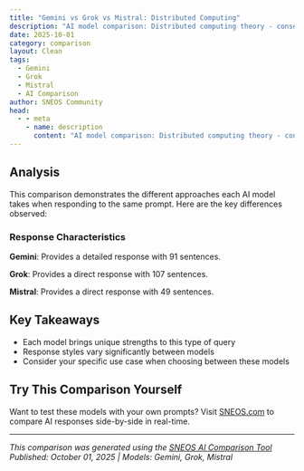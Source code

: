 ```yaml
---
title: "Gemini vs Grok vs Mistral: Distributed Computing"
description: "AI model comparison: Distributed computing theory - consensus, synchronization, fault tolerance..."
date: 2025-10-01
category: comparison
layout: Clean
tags:
  - Gemini
  - Grok
  - Mistral
  - AI Comparison
author: SNEOS Community
head:
  - - meta
    - name: description
      content: "AI model comparison: Distributed computing theory - consensus, synchronization, fault tolerance..."
---
```


<ChatComparison
  title="Gemini vs Grok vs Mistral: Distributed Computing"
  prompt="Distributed computing theory - consensus, synchronization, fault tolerance"
  :responses='{
    "Gemini": "Okay, let\u0027s break down the core concepts of Distributed Computing Theory, with a focus on Consensus, Synchronization, and Fault Tolerance. These are fundamental challenges when you have multiple computers working together, and understanding them is crucial for building robust and reliable distributed systems.\n\n**1. The Essence of Distributed Computing**\n\nAt its heart, distributed computing involves multiple independent computing devices (nodes) that communicate and coordinate to achieve a common goal. These nodes can be physical servers, virtual machines, containers, or even mobile devices.  The challenges arise because these nodes:\n\n*   **Operate Independently:** Each node has its own clock, memory, and processing power.\n*   **Communicate via a Network:** Communication is often unreliable, with delays, message loss, and potential network partitions.\n*   **Can Fail Independently:** Nodes can crash, become unresponsive, or even produce incorrect results.\n\n**2. Consensus**\n\n*   **Definition:** Consensus is the process of achieving agreement among multiple distributed nodes on a single data value or state, despite the possibility of some nodes being faulty or the network being unreliable.  Essentially, it\u0027s about getting everyone on the same page.\n\n*   **The Challenge:** The inherent issues of distributed systems make consensus difficult. Nodes can have conflicting information, messages can be lost or delayed, and faulty nodes might try to disrupt the agreement.\n\n*   **Key Algorithms and Concepts:**\n\n    *   **Paxos:** One of the most influential consensus algorithms. It tolerates failures and provides safety (ensuring agreement even with failures). It\u0027s often described as complex but incredibly robust.  There are variations like Multi-Paxos for agreeing on a sequence of values.\n    *   **Raft:**  Designed to be more understandable than Paxos. It achieves consensus through a leader election process and a replicated log. Readability and practical implementation were key design goals.\n    *   **Byzantine Fault Tolerance (BFT):** Deals with the most challenging type of failure, where nodes can behave arbitrarily (including maliciously).  Algorithms like Practical Byzantine Fault Tolerance (PBFT) aim to solve consensus in the presence of Byzantine faults.\n    *   **Two-Phase Commit (2PC) and Three-Phase Commit (3PC):**  Protocols for ensuring atomicity in database transactions across multiple nodes. 2PC is simpler but vulnerable to blocking.  3PC is more complex but reduces the blocking window.\n    *   **FL*P Impossibility:**  A fundamental theorem that states that in an asynchronous distributed system (where message delays are unbounded), no deterministic consensus algorithm can guarantee progress in the presence of even a single crash fault.  This theorem underscores the difficulty of achieving perfect consensus in real-world systems.\n    *   **Quorum:**  A minimum number of nodes that must agree to ensure the validity of an operation. Quorum-based protocols are often used in distributed storage and consensus algorithms.\n\n*   **Use Cases:**\n\n    *   **Distributed Databases:** Ensuring that transactions are committed consistently across multiple database servers.\n    *   **Distributed Key-Value Stores:** Maintaining a consistent view of the data across all nodes.\n    *   **Blockchain:**  Reaching agreement on the state of the ledger across a network of nodes.\n    *   **Leader Election:** Choosing a leader node to coordinate operations in a distributed system.\n    *   **Configuration Management:**  Ensuring that all nodes have the same configuration settings.\n\n**3. Synchronization**\n\n*   **Definition:** Synchronization in a distributed system refers to coordinating the actions of multiple processes or threads running on different nodes to maintain data consistency and prevent race conditions. It\u0027s about ensuring that operations happen in a predictable and controlled order.\n\n*   **The Challenge:** Nodes have independent clocks and communicate over networks with varying delays, making it difficult to establish a consistent notion of time and order.\n\n*   **Key Algorithms and Concepts:**\n\n    *   **Logical Clocks (Lamport Clocks, Vector Clocks):**  Mechanisms for ordering events in a distributed system without relying on physical clocks. Lamport clocks provide a partial order, while vector clocks provide a more complete causal order.\n    *   **Global Snapshots (Chandy-Lamport Algorithm):**  Techniques for capturing a consistent snapshot of the state of a distributed system at a particular point in time.\n    *   **Distributed Mutual Exclusion:** Algorithms to ensure that only one process at a time can access a shared resource in a distributed environment (e.g., Ricart-Agrawala Algorithm, token-based approaches).\n    *   **Time Synchronization Protocols (NTP, PTP):**  Protocols for synchronizing physical clocks across a network of nodes. However, perfect synchronization is often impossible to achieve due to network latency and clock drift.\n    *   **Happened-Before Relationship:** A fundamental concept in distributed systems that defines the causal order of events.  If event A \u0022happened before\u0022 event B, it means that A could have potentially influenced B.\n\n*   **Use Cases:**\n\n    *   **Distributed File Systems:**  Ensuring that file updates are applied consistently across multiple replicas.\n    *   **Distributed Caches:**  Maintaining consistency between cached data and the original data source.\n    *   **Real-Time Systems:**  Coordinating actions that must occur in a specific order and within strict time constraints.\n    *   **Distributed Locking:** Preventing concurrent access to shared resources that could lead to data corruption.\n    *   **Transaction Processing:**  Coordinating multiple operations to ensure atomicity, consistency, isolation, and durability (ACID properties).\n\n**4. Fault Tolerance**\n\n*   **Definition:** Fault tolerance is the ability of a distributed system to continue operating correctly, even in the presence of faults (e.g., node crashes, network failures, software bugs). It\u0027s about designing systems that are resilient to errors.\n\n*   **The Challenge:** Distributed systems are inherently more prone to failures due to the increased number of components and the complexity of communication.\n\n*   **Key Algorithms and Concepts:**\n\n    *   **Redundancy (Replication):**  Duplicating data or components to provide backup copies in case of failure.  There are various replication strategies, such as active replication, passive replication (primary-backup), and quorum-based replication.\n    *   **Failure Detection:**  Mechanisms for detecting when a node has failed (e.g., heartbeats, timeouts).  Accurate failure detection is crucial for triggering failover procedures.\n    *   **Failover:**  The process of automatically switching to a backup node when the primary node fails.\n    *   **Checkpointing and Recovery:**  Periodically saving the state of a system so that it can be restored to a consistent state after a failure.\n    *   **Error Correction Codes:**  Techniques for encoding data in a way that allows errors to be detected and corrected.\n    *   **Byzantine Fault Tolerance (as mentioned in Consensus):**  Deals specifically with tolerating nodes that can behave arbitrarily, even maliciously.\n    *   **Idempotency:**  Designing operations so that they can be applied multiple times without changing the result beyond the initial application. This is crucial for handling retries after failures.\n    *   **State Machine Replication:**  Replicating a state machine across multiple nodes and using consensus to ensure that all replicas execute the same sequence of commands.\n\n*   **Use Cases:**\n\n    *   **Cloud Computing:** Ensuring that cloud services remain available even if some servers fail.\n    *   **Mission-Critical Systems:**  Designing systems that must operate reliably in demanding environments (e.g., air traffic control, financial trading systems).\n    *   **Data Storage:**  Protecting data against loss or corruption due to hardware or software failures.\n    *   **Network Infrastructure:**  Ensuring that networks remain operational even if routers or switches fail.\n\n**Key Considerations \u0026 Trade-offs:**\n\n*   **CAP Theorem:** A fundamental theorem that states that a distributed system can only guarantee two out of three properties: Consistency (all nodes see the same data at the same time), Availability (every request receives a response, without guarantee that it contains the most recent version of the information), and Partition Tolerance (the system continues to operate despite network partitions).  This theorem forces system designers to make trade-offs based on their specific requirements.  Different systems prioritize different properties.\n*   **Performance vs. Reliability:**  Fault-tolerant systems often involve overhead (e.g., replication, communication) that can impact performance.  System designers must balance the need for reliability with the desire for high performance.\n*   **Complexity:** Implementing distributed systems is inherently complex.  Choosing the right algorithms and techniques, and managing the interactions between multiple nodes, requires careful planning and expertise.\n\n**In Summary:**\n\nDistributed computing theory provides the foundational principles and algorithms for building reliable and scalable distributed systems.  Consensus, synchronization, and fault tolerance are core challenges that must be addressed to ensure that these systems can operate correctly and efficiently in the face of failures and unpredictable network conditions.  Understanding the concepts and trade-offs involved is essential for anyone designing or working with distributed systems.\n",
    "Grok": "Distributed computing theory is a field of computer science that studies systems where multiple independent computers (nodes) work together to achieve a common goal. Key challenges in distributed systems include **consensus**, **synchronization**, and **fault tolerance**, as these systems often lack a centralized coordinator, face network delays, and must handle failures. Let\u0027s explore each of these concepts in detail.\n\n---\n\n### 1. Consensus\nConsensus is the problem of getting a group of distributed nodes to agree on a single value or decision, even in the presence of failures or network issues. It is a fundamental problem in distributed systems, as many tasks (e.g., leader election, state replication, transaction commits) rely on agreement among nodes.\n\n#### Key Challenges in Consensus:\n- **Asynchronous Networks:** Nodes may not have synchronized clocks, and message delays can be unpredictable, making it hard to determine if a node has failed or is just slow.\n- **Faulty Nodes:** Nodes might fail (crash or behave maliciously), and the system must still reach agreement.\n- **Network Partitions:** Temporary disconnections can split the network, preventing some nodes from communicating.\n\n#### Important Consensus Algorithms:\n- **Paxos (Lamport, 1998):** A classic algorithm for achieving consensus in asynchronous networks with crash failures. It uses roles like proposers, acceptors, and learners to ensure agreement through multiple phases (propose, accept, commit). Paxos is complex but guarantees safety (nodes never agree on conflicting values) even if progress is not always guaranteed.\n- **Raft (2014):** A more understandable alternative to Paxos, designed for leader election and log replication in distributed systems. Raft breaks down consensus into manageable subproblems like leader election, log replication, and safety.\n- **Byzantine Fault Tolerance (BFT):** Consensus in the presence of malicious nodes (Byzantine failures). Practical Byzantine Fault Tolerance (PBFT) is a well-known algorithm for BFT, requiring at least 3f \u002B 1 nodes to tolerate f malicious nodes.\n- **FLp Impossibility Result (1985):** A seminal result showing that in an asynchronous system, even with just one crash failure, no deterministic consensus algorithm can guarantee both termination and agreement. This result highlights the inherent difficulty of consensus and often leads to trade-offs in practical systems (e.g., using timeouts or partial synchrony assumptions).\n\n#### Applications:\n- Distributed databases (e.g., Google Spanner, Apache Cassandra).\n- Blockchain systems (e.g., Bitcoin\u0027s Proof of Work, Ethereum\u0027s consensus mechanisms).\n\n---\n\n### 2. Synchronization\nSynchronization in distributed systems refers to coordinating the actions of multiple nodes to ensure consistent behavior, especially when they operate concurrently. Unlike centralized systems, distributed systems lack a global clock, making synchronization challenging.\n\n#### Key Synchronization Challenges:\n- **Time and Ordering:** Nodes may have different local clocks, and network delays make it hard to determine the exact order of events.\n- **Mutual Exclusion:** Ensuring that only one node accesses a shared resource at a time.\n- **Deadlocks and Starvation:** Poor coordination can lead to deadlocks (nodes waiting indefinitely) or starvation (some nodes never get access to resources).\n\n#### Synchronization Techniques:\n- **Lamport Timestamps (1978):** A logical clock mechanism to order events in a distributed system without a global clock. Each node maintains a counter, incremented for local events and updated based on received messages, ensuring a partial order of events.\n- **Vector Clocks:** Extend Lamport timestamps to capture causality more accurately by maintaining a vector of counters (one per node). Vector clocks can detect whether two events are causally related, concurrent, or unrelated.\n- **Distributed Locks:** Algorithms like the Ricart-Agrawala algorithm or token-based approaches ensure mutual exclusion in distributed systems.\n- **Barrier Synchronization:** Ensures that all nodes reach a certain point in computation before any can proceed (common in parallel computing).\n\n#### Applications:\n- Distributed file systems (e.g., ensuring consistent file updates across replicas).\n- Collaborative applications (e.g., ordering messages in a chat system).\n\n---\n\n### 3. Fault Tolerance\nFault tolerance is the ability of a distributed system to continue functioning correctly despite hardware failures, software bugs, or network issues. Since failures are inevitable in large-scale systems, designing for fault tolerance is critical.\n\n#### Types of Failures:\n- **Crash Failures:** A node stops functioning abruptly (e.g., power outage, software crash).\n- **Omission Failures:** A node fails to send or receive messages.\n- **Timing Failures:** A node responds too late due to delays.\n- **Byzantine Failures:** A node behaves arbitrarily or maliciously, sending incorrect data or deviating from protocol.\n\n#### Fault Tolerance Techniques:\n- **Replication:** Maintain multiple copies of data or computation across nodes to ensure availability if some fail. Examples include:\n  - **Primary-Backup Replication:** One primary node handles requests, while backups replicate its state and take over if it fails.\n  - **State Machine Replication (SMR):** Replicate a deterministic state machine across nodes, ensuring consistency by processing the same sequence of commands (used in Paxos and Raft).\n- **Redundancy:** Use redundant hardware or network paths to avoid single points of failure.\n- **Checkpointing and Recovery:** Periodically save the system state (checkpoint) so that it can be restored after a failure. Rollback recovery reverts to the last checkpoint, while roll-forward recovery uses logs to redo operations.\n- **Quorum Systems:** Ensure decisions (e.g., reads/writes) involve a majority or sufficient subset of nodes to tolerate failures. For example, in a system with 2f \u002B 1 nodes, a quorum of f \u002B 1 ensures correct operation despite f failures.\n- **Failure Detection:** Use mechanisms like heartbeats or timeouts to detect node failures and trigger recovery.\n\n#### Key Models and Metrics:\n- **Fail-Stop Model:** Assumes nodes fail by crashing and do not recover.\n- **Availability:** The percentage of time the system is operational (often targeted as \u0022five nines\u0022 or 99.999% uptime).\n- **CAP Theorem (Brewer, 2000):** States that a distributed system cannot simultaneously provide all three of Consistency, Availability, and Partition Tolerance. Systems must trade off:\n  - **CP Systems:** Prioritize consistency over availability during partitions (e.g., traditional databases).\n  - **AP Systems:** Prioritize availability over consistency (e.g., eventual consistency in Cassandra, DynamoDB).\n\n#### Applications:\n- Cloud computing (e.g., fault-tolerant virtual machines in AWS, Google Cloud).\n- Distributed storage systems (e.g., Hadoop Distributed File System with data replication).\n\n---\n\n### Interconnections Between Consensus, Synchronization, and Fault Tolerance\nThese three areas are deeply intertwined:\n- **Consensus and Fault Tolerance:** Consensus algorithms like Paxos and Raft are designed to handle failures (e.g., crashes, partitions) while ensuring agreement. Fault tolerance often relies on consensus to coordinate recovery or replication.\n- **Synchronization and Consensus:** Synchronization mechanisms like logical clocks are often used within consensus protocols to order proposals or commands.\n- **Synchronization and Fault Tolerance:** Synchronization must account for failures (e.g., a node holding a lock crashes), requiring fault-tolerant mechanisms like lease timeouts or distributed lock recovery.\n\n---\n\n### Practical Considerations and Trade-offs\n- **Performance vs. Consistency:** Strong consistency (e.g., via consensus) often comes at the cost of latency and availability. Eventual consistency models (e.g., in NoSQL databases) sacrifice immediate agreement for better performance.\n- **Scalability:** Fault tolerance via replication increases resource usage and complexity as the system scales.\n- **Complexity:** Algorithms like Paxos or BFT are notoriously hard to implement correctly, leading to the popularity of simpler frameworks like Raft or ZooKeeper (a distributed coordination service).\n\n---\n\nIn summary, consensus, synchronization, and fault tolerance are core pillars of distributed computing theory. They address the challenges of coordination, timing, and reliability in systems where failures and asynchrony are the norm. Understanding these concepts is essential for designing robust, scalable distributed systems, from databases and cloud services to blockchain networks. If you\u0027d like to dive deeper into a specific algorithm (e.g., Paxos, Raft) or application (e.g., blockchain consensus), let me know!",
    "Mistral": "Distributed computing theory involves the study of systems where multiple computers work together to achieve a common goal. Key concepts in this field include consensus, synchronization, and fault tolerance. Here\u0027s an overview of each:\n\n### Consensus\nConsensus is a fundamental problem in distributed computing where multiple processes must agree on a single value. The consensus problem is typically defined by the following properties:\n\n1. **Agreement**: All non-faulty processes must agree on the same value.\n2. **Validity**: If all processes propose the same value, then that value must be the agreed value.\n3. **Termination**: All non-faulty processes must eventually decide on a value.\n\n#### Algorithms for Consensus\n- **Paxos**: A family of protocols for solving consensus in a network of unreliable processors.\n- **Raft**: A consensus algorithm designed to be more understandable and easier to implement than Paxos.\n- **Byzantine Agreement**: A more robust form of consensus that can tolerate Byzantine faults, where processes can fail in arbitrary ways.\n\n### Synchronization\nSynchronization in distributed systems ensures that processes coordinate their actions to maintain consistency and correctness. Key concepts include:\n\n1. **Clock Synchronization**: Ensuring that all processes have a consistent view of time. Algorithms like the Network Time Protocol (NTP) are used for this purpose.\n2. **Mutual Exclusion**: Ensuring that only one process can access a shared resource at a time. Algorithms like Lamport\u0027s Bakery Algorithm and Ricart-Agrawala Algorithm are used for mutual exclusion.\n3. **Barrier Synchronization**: Ensuring that all processes reach a certain point before any of them proceed. This is often used in parallel computing.\n\n### Fault Tolerance\nFault tolerance is the ability of a system to continue operating correctly in the presence of faults. Key concepts include:\n\n1. **Fail-Stop Faults**: Faults where a process simply stops functioning.\n2. **Byzantine Faults**: Faults where a process can behave arbitrarily, including sending incorrect or malicious messages.\n3. **Crash Faults**: Faults where a process crashes and does not recover.\n4. **Omission Faults**: Faults where a process fails to send or receive messages.\n\n#### Techniques for Fault Tolerance\n- **Replication**: Maintaining multiple copies of data or processes to ensure availability.\n- **Checkpointing**: Periodically saving the state of a process to allow recovery from a failure.\n- **Error Detection and Correction**: Using techniques like parity checks, checksums, and error-correcting codes to detect and correct errors.\n- **Consensus Algorithms**: As mentioned earlier, consensus algorithms like Paxos and Raft are designed to tolerate certain types of faults.\n\n### Challenges in Distributed Computing\n1. **Partial Failures**: Unlike centralized systems, distributed systems must deal with partial failures where some components fail while others continue to operate.\n2. **Network Partitions**: Situations where the network is divided into subsets that cannot communicate with each other.\n3. **Latency and Bandwidth**: Communication between processes can be slow and limited by network bandwidth.\n4. **Consistency vs. Availability**: The CAP theorem states that in the presence of network partitions, a distributed system can only guarantee two out of three properties: Consistency, Availability, and Partition Tolerance.\n\n### Applications\nDistributed computing theory is applied in various domains, including:\n\n- **Distributed Databases**: Systems like Google Spanner and Amazon DynamoDB.\n- **Blockchain**: Distributed ledger technologies like Bitcoin and Ethereum.\n- **Cloud Computing**: Services like AWS, Google Cloud, and Azure.\n- **Real-Time Systems**: Applications requiring real-time processing and coordination, such as autonomous vehicles and industrial control systems.\n\nUnderstanding these concepts is crucial for designing robust and efficient distributed systems."
  }'
  published-date="11:39"
/>

## Analysis

This comparison demonstrates the different approaches each AI model takes when responding to the same prompt. Here are the key differences observed:

### Response Characteristics

**Gemini**: Provides a detailed response with 91 sentences. 

**Grok**: Provides a direct response with 107 sentences. 

**Mistral**: Provides a direct response with 49 sentences. 

## Key Takeaways

- Each model brings unique strengths to this type of query
- Response styles vary significantly between models
- Consider your specific use case when choosing between these models

## Try This Comparison Yourself

Want to test these models with your own prompts? Visit [SNEOS.com](https://sneos.com) to compare AI responses side-by-side in real-time.

---

*This comparison was generated using the [SNEOS AI Comparison Tool](https://sneos.com)*
*Published: October 01, 2025 | Models: Gemini, Grok, Mistral*
